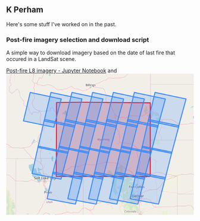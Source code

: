 ## K Perham

Here's some stuff I've worked on in the past.

### Post-fire imagery selection and download script

A simple way to download imagery based on the date of last fire that occured in a LandSat scene.


[Post-fire L8 imagery - Jupyter Notebook](Download_L8Imagery_Post_Fire.ipynb) and ![Image](l8scene.PNG)
